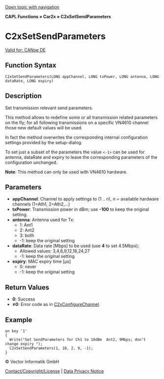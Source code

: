 [Open topic with navigation](../../../../../CANoeDEFamily.htm#Topics/CAPLFunctions/Car2x/Functions/CAPLfunctionC2xSetSendParameters.md)

**CAPL Functions » Car2x » C2xSetSendParameters**

# C2xSetSendParameters

[Valid for: CANoe DE](../../../Shared/FeatureAvailability.md)

## Function Syntax

`C2xSetSendParameters(LONG appChannel, LONG txPower, LONG antenna, LONG dataRate, LONG expiry)`

## Description

Set transmission relevant send parameters.

This method allows to redefine some or all transmission related parameters on the fly; for all following transmissions on a specific VN4610 channel those new default values will be used.

In fact the method overwrites the corresponding internal configuration settings provided by the setup-dialog.

To set just a subset of the parameters the value `<-1>` can be used for antenna, dataRate and expiry to leave the corresponding parameters of the configuration unchanged.

**Note**: This method can only be used with VN4610 hardware.

## Parameters

- **appChannel**: Channel to apply settings to (1 .. n), n = available hardware channels (1=Ath1, 2=Ath2,…)
- **txPower**: Transmission power in dBm; use **-100** to keep the original setting.
- **antenna**: Antenna used for Tx:
  - 1: Ant1
  - 2: Ant2
  - 3: both
  - -1: keep the original setting
- **dataRate**: Data rate [Mbps] to be used (use **4** to set 4.5Mbps);
  - Allowed values: 3,4,6,9,12,18,24,27
  - -1: keep the original setting
- **expiry**: MAC expiry time [µs]
  - 0: never
  - -1: keep the original setting

## Return Values

- **0**: Success
- **≠0**: Error code as in [C2xConfigureChannel](CAPLfunctionC2xConfigureChannel.md).

## Example

```plaintext
on key '1'
{
  Write("Set SendParameters for Ch1 to 10dBm  Ant2, 9Mbps; don’t change expiry ");
  C2xSetSendParameters(1, 10, 2, 9, -1);
}
```

© Vector Informatik GmbH

[Contact/Copyright/License](../../../Shared/ContactCopyrightLicense.md) | [Data Privacy Notice](https://www.vector.com/int/en/company/get-info/privacy-policy/)